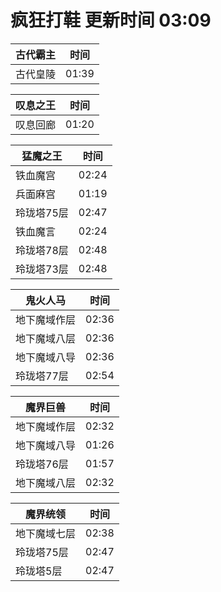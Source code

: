 # 疯狂打鞋 更新时间 03:09

| 古代霸主   | 时间    |
|--------|-------|
| 古代皇陵 | 01:39 |

| 叹息之王   | 时间    |
|--------|-------|
| 叹息回廊 | 01:20 |

| 猛魔之王   | 时间    |
|--------|-------|
| 铁血魔宫 | 02:24 |
| 兵面麻宫 | 01:19 |
| 玲珑塔75层 | 02:47 |
| 铁血魔言 | 02:24 |
| 玲珑塔78层 | 02:48 |
| 玲珑塔73层 | 02:48 |

| 鬼火人马   | 时间    |
|--------|-------|
| 地下魔域作层 | 02:36 |
| 地下魔域八层 | 02:36 |
| 地下魔域八导 | 02:36 |
| 玲珑塔77层 | 02:54 |

| 魔界巨兽   | 时间    |
|--------|-------|
| 地下魔域作层 | 02:32 |
| 地下魔域八导 | 01:26 |
| 玲珑塔76层 | 01:57 |
| 地下魔域八层 | 02:32 |

| 魔界统领   | 时间    |
|--------|-------|
| 地下魔域七层 | 02:38 |
| 玲珑塔75层 | 02:47 |
| 玲珑塔5层 | 02:47 |
